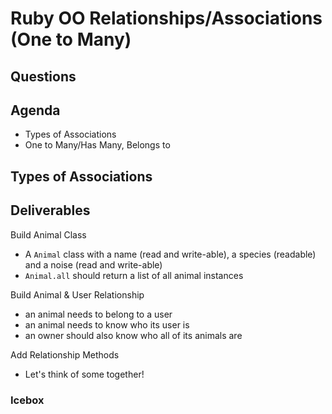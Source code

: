 # Ruby OO Relationships/Associations (One to Many)

## Questions


## Agenda
- Types of Associations 
- One to Many/Has Many, Belongs to


## Types of Associations


## Deliverables 
Build Animal Class
- A `Animal` class with a name (read and write-able), 
a species (readable) and a noise (read and write-able)
- `Animal.all` should return a list of all animal instances

Build Animal & User Relationship 
- an animal needs to belong to a user
- an animal needs to know who its user is 
- an owner should also know who all of its animals are

Add Relationship Methods
- Let's think of some together! 


### Icebox
